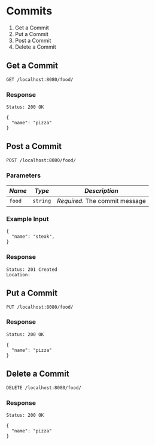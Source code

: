 # Commits
1. Get a Commit
2. Put a Commit
3. Post a Commit
4. Delete a Commit


## Get a Commit
`GET /localhost:8080/food/`

### Response
`Status: 200 OK`
```
{
  "name": "pizza"
}
```

## Post a Commit
`POST /localhost:8080/food/`

### Parameters
*Name* |	*Type*	|  *Description*
--- | --- | ---
`food` | `string` |  *Required.* The commit message

### Example Input

```
{
  "name": "steak",
}
```

### Response
```
Status: 201 Created
Location: 
```

## Put a Commit
`PUT /localhost:8080/food/`

### Response
`Status: 200 OK`
```
{
  "name": "pizza"
}
```

## Delete a Commit
`DELETE /localhost:8080/food/`

### Response
`Status: 200 OK`
```
{
  "name": "pizza"
}
```
